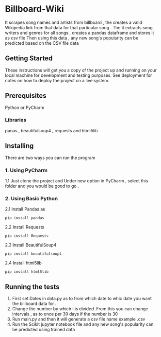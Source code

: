 # Billboard-Wiki

It scrapes song names and artists from billboard , the creates a valid Wikipedia link from that data for that particular song . The it extracts song writers and genres for all songs , creates a pandas dataframe and stores it as csv file
Then using this data , any new song's popularity can be predicted based on the CSV file data

## Getting Started

These instructions will get you a copy of the project up and running on your local machine for development and testing purposes. See deployment for notes on how to deploy the project on a live system.

## Prerequisites

Python or PyCharm
### Libraries
panas , beautifulsoup4 , requests and html5lib

## Installing

There are two ways you can run the program

### 1. Using PyCharm

   1.1 Just clone the project and Under new option in PyCharm , select this folder and you would be good to go .


### 2. Using Basic Python 


   
   2.1 Install Pandas as 

```
pip install pandas
```
   2.2 Install Requests

```
pip install Requests
```
   2.3  Install BeautifulSoup4

```
pip install beautifulsoup4
```
  
   2.4 Install html5lib
   
```
pip install html5lib
```


## Running the tests

1. First set Dates in data.py as to from which date to whic date you want the billboard data for .
2. Change the number by which i is divided .From this you can change intervals , as to once per 30 days if the number is 30
3. Run main.py and then it will generate a csv file name example .csv
4. Run the Scikit jupyter notebook file and any new song's popularity can be predicted using trained data

